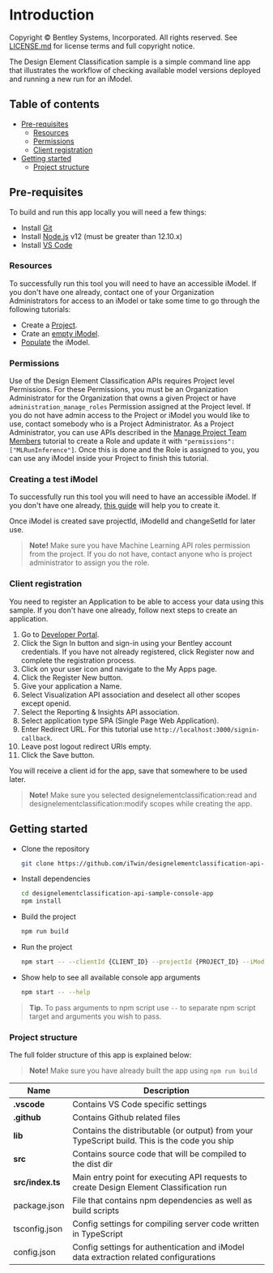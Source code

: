 # Introduction

Copyright © Bentley Systems, Incorporated. All rights reserved. See [LICENSE.md](./LICENSE.md) for license terms and full copyright notice.

The Design Element Classification sample is a simple command line app that illustrates the workflow of checking available model versions deployed and running a new run for an iModel.

## Table of contents

- [Pre-requisites](#pre-requisites)
  - [Resources](#resources)
  - [Permissions](#permissions)
  - [Client registration](#client-registration)
- [Getting started](#getting-started)
  - [Project structure](#project-structure)

## Pre-requisites

To build and run this app locally you will need a few things:

- Install [Git](https://git-scm.com/)
- Install [Node.js](https://nodejs.org/en/) v12 (must be greater than 12.10.x)
- Install [VS Code](https://code.visualstudio.com/)

### Resources

To successfully run this tool you will need to have an accessible iModel. If you don't
have one already, contact one of your Organization Administrators for access to an
iModel or take some time to go through the following tutorials:

- Create a [Project](https://developer.bentley.com/tutorials/create-and-query-projects-guide).
- Crate an [empty iModel](https://developer.bentley.com/tutorials/create-empty-imodel/).
- [Populate](https://developer.bentley.com/tutorials/synchronization-tutorial/) the iModel.

### Permissions

Use of the Design Element Classification APIs requires Project level Permissions. For
these Permissions, you must be an Organization Administrator for the Organization that
owns a given Project or have `administration_manage_roles` Permission assigned at the
Project level. If you do not have admin access to the Project or iModel you would like
to use, contact somebody who is a Project Administrator. As a Project Administrator,
you can use APIs described in the [Manage Project Team Members](/tutorials/manage-project-team-members-guide/)
tutorial to create a Role and update it with `"permissions": ["MLRunInference"]`.
Once this is done and the Role is assigned to you, you can use any iModel inside your
Project to finish this tutorial.

### Creating a test iModel

To successfully run this tool you will need to have an accessible iModel. If you don't have one already, [this guide](https://www.itwinjs.org/learning/tutorials/create-test-imodel-sample/) will help you to create it.

Once iModel is created save projectId, iModelId and changeSetId for later use.

> **Note!** Make sure you have Machine Learning API roles permission from the project. If you do not have, contact anyone who is project administrator to assign you the role.

### Client registration

You need to register an Application to be able to access your data using this sample. If you don't have one already, follow next steps to create an application.

1.  Go to [Developer Portal](https://developer.bentley.com).
2.  Click the Sign In button and sign-in using your Bentley account credentials.
    If you have not already registered, click Register now and complete the registration process.
3.  Click on your user icon and navigate to the My Apps page.
4.  Click the Register New button.
5.  Give your application a Name.
6.  Select Visualization API association and deselect all other scopes except openid.
7.  Select the Reporting & Insights API association.
8.  Select application type SPA (Single Page Web Application).
9.  Enter Redirect URL.
    For this tutorial use `http://localhost:3000/signin-callback`.
10. Leave post logout redirect URIs empty.
11. Click the Save button.

You will receive a client id for the app, save that somewhere to be used later.

> **Note!** Make sure you selected designelementclassification:read and designelementclassification:modify scopes while creating the app.

## Getting started

- Clone the repository

  ```sh
  git clone https://github.com/iTwin/designelementclassification-api-sample-console-app.git
  ```

- Install dependencies

  ```sh
  cd designelementclassification-api-sample-console-app
  npm install
  ```

- Build the project

  ```sh
  npm run build
  ```

- Run the project
  ```sh
  npm start -- --clientId {CLIENT_ID} --projectId {PROJECT_ID} --iModelId {IMODEL_ID} --changeSetId {CHANGE_SET_ID}
  ```

- Show help to see all available console app arguments
  ```sh
  npm start -- --help
  ```
> **Tip.** To pass arguments to npm script use `--` to separate npm script target and arguments you wish to pass.

### Project structure

The full folder structure of this app is explained below:

> **Note!** Make sure you have already built the app using `npm run build`

| Name                     | Description                                                                                  |
| ------------------------ | ---------------------------------------------------------------------------------------------|
| **.vscode**              | Contains VS Code specific settings                                                           |
| **.github**              | Contains Github related files                                                                |
| **lib**                  | Contains the distributable (or output) from your TypeScript build. This is the code you ship |
| **src**                  | Contains source code that will be compiled to the dist dir                                   |
| **src/index.ts**         | Main entry point for executing API requests to create Design Element Classification run      |
| package.json             | File that contains npm dependencies as well as build scripts                                 |
| tsconfig.json            | Config settings for compiling server code written in TypeScript                              |
| config.json              | Config settings for authentication and iModel data extraction related configurations         |
